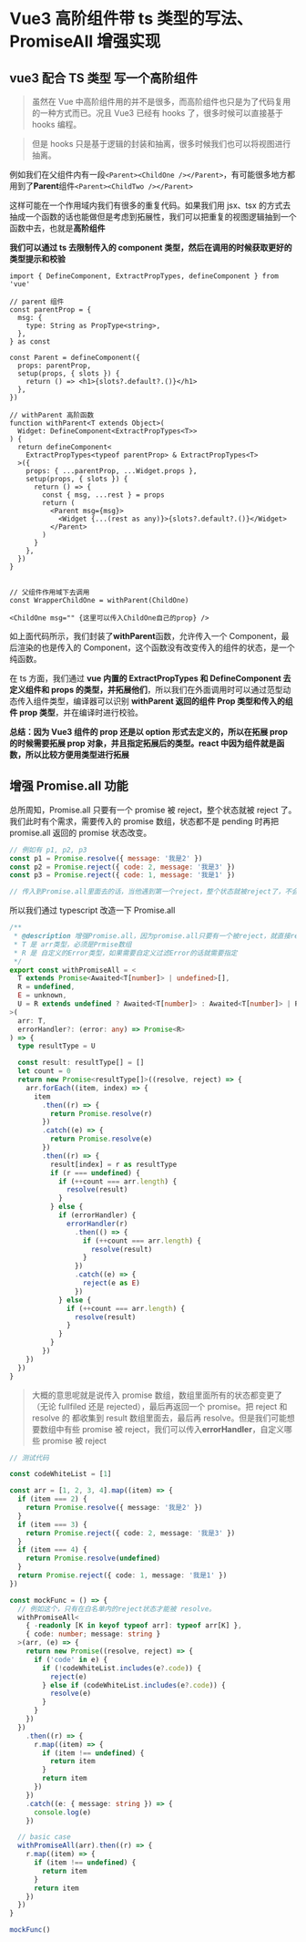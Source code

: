# Vue3 高阶组件带 ts 类型的写法、PromiseAll 增强实现

## vue3 配合 TS 类型 写一个高阶组件

> 虽然在 Vue 中高阶组件用的并不是很多，而高阶组件也只是为了代码复用的一种方式而已。况且 Vue3 已经有 hooks 了，很多时候可以直接基于 hooks 编程。

> 但是 hooks 只是基于逻辑的封装和抽离，很多时候我们也可以将视图进行抽离。

例如我们在父组件内有一段`<Parent><ChildOne /></Parent>`，有可能很多地方都用到了**Parent**组件`<Parent><ChildTwo /></Parent>`

这样可能在一个作用域内我们有很多的重复代码。如果我们用 jsx、tsx 的方式去抽成一个函数的话也能做但是考虑到拓展性，我们可以把重复的视图逻辑抽到一个函数中去，也就是**高阶组件**

**我们可以通过 ts 去限制传入的 component 类型，然后在调用的时候获取更好的类型提示和校验**

```tsx
import { DefineComponent, ExtractPropTypes, defineComponent } from 'vue'

// parent 组件
const parentProp = {
  msg: {
    type: String as PropType<string>,
  },
} as const

const Parent = defineComponent({
  props: parentProp,
  setup(props, { slots }) {
    return () => <h1>{slots?.default?.()}</h1>
  },
})

// withParent 高阶函数
function withParent<T extends Object>(
  Widget: DefineComponent<ExtractPropTypes<T>>
) {
  return defineComponent<
    ExtractPropTypes<typeof parentProp> & ExtractPropTypes<T>
  >({
    props: { ...parentProp, ...Widget.props },
    setup(props, { slots }) {
      return () => {
        const { msg, ...rest } = props
        return (
          <Parent msg={msg}>
            <Widget {...(rest as any)}>{slots?.default?.()}</Widget>
          </Parent>
        )
      }
    },
  })
}


// 父组件作用域下去调用
const WrapperChildOne = withParent(ChildOne)

<ChildOne msg="" {这里可以传入ChildOne自己的prop} />

```

如上面代码所示，我们封装了**withParent**函数，允许传入一个 Component，最后渲染的也是传入的 Component，这个函数没有改变传入的组件的状态，是一个纯函数。

在 ts 方面，我们通过 **vue 内置的 ExtractPropTypes 和 DefineComponent 去定义组件和 props 的类型，并拓展他们**，所以我们在外面调用时可以通过范型动态传入组件类型，编译器可以识别 **withParent 返回的组件 Prop 类型和传入的组件 prop 类型**，并在编译时进行校验。

**总结：因为 Vue3 组件的 prop 还是以 option 形式去定义的，所以在拓展 prop 的时候需要拓展 prop 对象，并且指定拓展后的类型。react 中因为组件就是函数，所以比较方便用类型进行拓展**

## 增强 Promise.all 功能

总所周知，Promise.all 只要有一个 promise 被 reject，整个状态就被 reject 了。我们此时有个需求，需要传入的 promise 数组，状态都不是 pending 时再把 promise.all 返回的 promise 状态改变。

```javascript
// 例如有 p1, p2, p3
const p1 = Promise.resolve({ message: '我是2' })
const p2 = Promise.reject({ code: 2, message: '我是3' })
const p3 = Promise.reject({ code: 1, message: '我是1' })

// 传入到Promise.all里面去的话，当他遇到第一个reject，整个状态就被reject了，不会执行下面的操作了。
```

所以我们通过 typescript 改造一下 Promise.all

```typescript
/**
 * @description 增强Promise.all，因为promise.all只要有一个被reject，就直接reject了。这个会等待所有promise都fullied才fullied
 * T 是 arr类型，必须是Prmise数组
 * R 是 自定义的Error类型，如果需要自定义过滤Error的话就需要指定
 */
export const withPromiseAll = <
  T extends Promise<Awaited<T[number]> | undefined>[],
  R = undefined,
  E = unknown,
  U = R extends undefined ? Awaited<T[number]> : Awaited<T[number]> | R
>(
  arr: T,
  errorHandler?: (error: any) => Promise<R>
) => {
  type resultType = U

  const result: resultType[] = []
  let count = 0
  return new Promise<resultType[]>((resolve, reject) => {
    arr.forEach((item, index) => {
      item
        .then((r) => {
          return Promise.resolve(r)
        })
        .catch((e) => {
          return Promise.resolve(e)
        })
        .then((r) => {
          result[index] = r as resultType
          if (r === undefined) {
            if (++count === arr.length) {
              resolve(result)
            }
          } else {
            if (errorHandler) {
              errorHandler(r)
                .then(() => {
                  if (++count === arr.length) {
                    resolve(result)
                  }
                })
                .catch((e) => {
                  reject(e as E)
                })
            } else {
              if (++count === arr.length) {
                resolve(result)
              }
            }
          }
        })
    })
  })
}
```

> 大概的意思呢就是说传入 promise 数组，数组里面所有的状态都变更了（无论 fullfiled 还是 rejected），最后再返回一个 promise。把 reject 和 resolve 的 都收集到 result 数组里面去，最后再 resolve。但是我们可能想要数组中有些 promise 被 reject，我们可以传入**errorHandler**，自定义哪些 promise 被 reject

```typescript
// 测试代码

const codeWhiteList = [1]

const arr = [1, 2, 3, 4].map((item) => {
  if (item === 2) {
    return Promise.resolve({ message: '我是2' })
  }
  if (item === 3) {
    return Promise.reject({ code: 2, message: '我是3' })
  }
  if (item === 4) {
    return Promise.resolve(undefined)
  }
  return Promise.reject({ code: 1, message: '我是1' })
})

const mockFunc = () => {
  // 例如这个，只有在白名单内的reject状态才能被 resolve。
  withPromiseAll<
    { -readonly [K in keyof typeof arr]: typeof arr[K] },
    { code: number; message: string }
  >(arr, (e) => {
    return new Promise((resolve, reject) => {
      if ('code' in e) {
        if (!codeWhiteList.includes(e?.code)) {
          reject(e)
        } else if (codeWhiteList.includes(e?.code)) {
          resolve(e)
        }
      }
    })
  })
    .then((r) => {
      r.map((item) => {
        if (item !== undefined) {
          return item
        }
        return item
      })
    })
    .catch((e: { message: string }) => {
      console.log(e)
    })

  // basic case
  withPromiseAll(arr).then((r) => {
    r.map((item) => {
      if (item !== undefined) {
        return item
      }
      return item
    })
  })
}

mockFunc()
```

